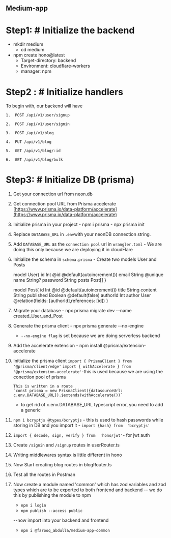 ## Medium-app
# Step1: # Initialize the backend
 - mkdir medium	
	 - cd medium
 - npm create hono@latest
	 - Target-directory: backend
	 - Environment: cloudflare-workers
	 - manager: npm

# Step2 : # Initialize handlers

To begin with, our backend will have

	1.  POST /api/v1/user/signup

	2.  POST /api/v1/user/signin

	3.  POST /api/v1/blog

	4.  PUT /api/v1/blog

	5.  GET /api/v1/blog/:id

	6.  GET /api/v1/blog/bulk


# Step3: # Initialize DB (prisma)
 1. Get your connection url from neon.db
 
 3.  Get connection pool URL from Prisma accelerate
				[https://www.prisma.io/data-platform/accelerate](https://www.prisma.io/data-platform/accelerate)
 3. Initialize prisma in your project 
				- npm i prisma
				- npx prisma init
 4.  Replace `DATABASE_URL` in `.env`with your neonDB connection string.
 5. Add `DATABASE_URL` as the `connection pool` url in `wrangler.toml` - We are doing this only because we are deploying it in cloudFlare
 6. Initialize the schema in `schema.prisma`
			- Create two models User and Posts
				
		

    model  User{
		id  Int  @id  @default(autoincrement())
		email  String  @unique
		name  String?
		password  String
		posts  Post[]
		}

    model  Post{
		id  Int  @id  @default(autoincrement())
		title  String
		content  String
		published  Boolean  @default(false)
		authorId  Int
		author  User  @relation(fields: [authorId],references: [id])
		}
		
7.  Migrate your database
		- npx prisma migrate dev --name created_User_and_Post
 
 8.  Generate the prisma client
		 - npx prisma generate --no-engine
	 -  `--no-engine flag` is set because we are doing serverless backend 
	
	
8. Add the accelerate extension
		- npm install @prisma/extension-accelerate

9.  Initialize the prisma client
				`import { PrismaClient } from '@prisma/client/edge'`
				`import { withAccelerate } from '@prisma/extension-accelerate'`-this is used because we are using the conection pool of prisma
		
		This is written in a route
		`const prisma = new PrismaClient({datasourceUrl: c.env.DATABASE_URL}).$extends(withAccelerate())` 
	- to get rid of c.env.DATABASE_URL typescript error, you need to add a generic

10. `npm i bcryptjs @types/bcryptjs` - this is used to hash passwords while storing in DB and you import it - `import {hash} from  'bcryptjs'`
11. `import { decode, sign, verify } from  'hono/jwt'`- for jwt auth
12. Create `/signin` and `/signup` routes in userRouter.ts
13. Writing middlewares syntax is little different in hono 
14. Now Start creating blog routes in blogRouter.ts
15. Test all the routes in Postman
16.  Now create a module named 'common' which has zod variables and zod types which are to be exported to both frontend and backend
-- we do this by publishing the module to npm 
		- `npm i login`
		- `npm publish --access public`

		--now import into your backend and frontend
		- `npm i @farooq_abdulla/medium-app-common`  

 